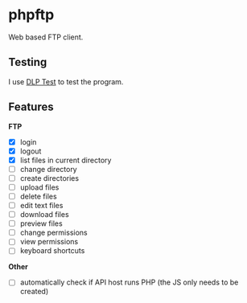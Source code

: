 # phpftp

Web based FTP client.

## Testing

I use [DLP Test](https://dlptest.com/ftp-test/) to test the program. 

## Features 

**FTP**

- [x] login
- [x] logout
- [x] list files in current directory
- [ ] change directory
- [ ] create directories
- [ ] upload files
- [ ] delete files
- [ ] edit text files
- [ ] download files
- [ ] preview files
- [ ] change permissions
- [ ] view permissions
- [ ] keyboard shortcuts

**Other**

- [ ] automatically check if API host runs PHP (the JS only needs to be created)